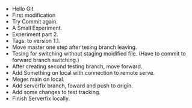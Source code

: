 - Hello Git
- First modification
- Try Commit again.
- A Small Experiment.
- Experiment part 2.
- Tags: to version 1.1.
- Move master one step after tesing branch leaving.
- Tesing for switching without staging moidified file. (Have to commit to forward branch switching.)
- After creating second testing branch, move forward.
- Add Something on local with connection to remote serve.
- Meger main on local.
- Add serverfix branch, foward and push to origin.
- Add some changes to test tracking.
- Finish Serverfix locally.
